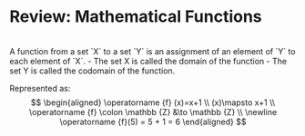 # Review: Mathematical Functions

<br>
A function from a set `X` to a set `Y` is an assignment of an element of `Y` to each element of `X`.
- The set X is called the domain of the function
- The set Y is called the codomain of the function.

Represented as:
$$
\begin{aligned}
\operatorname {f} (x)=x+1 \\
(x)\mapsto x+1 \\
\operatorname {f} \colon \mathbb {Z} &\to \mathbb {Z} \\
\newline
\operatorname {f}(5) = 5 + 1 = 6
\end{aligned}
$$

<!-- 
In programming functions can update a database, mutate some variables, do nothing, throw exceptions, etc.

Mathematical function always evaluate to the same thing given the same input

Mathematical functions are a thing, values that you can manipulate

We want to borrow this same concept which makes our functions act the same

so we create rules to make them act the same 

We call these Pure Functions or function which have no side effects

We define the following rules
total – defined for every input. For example, String#toInt is not total because it’s not defined for any String input like “foo”.
deterministic – the same input always gives the same output. Random#nextInt(100) is not deterministic because when we call it two times, we’re gonna get 2 different results.
pure – without side effects, with the only concern of computing the result. The side effects can be anything from console logging to calling external API.

-->